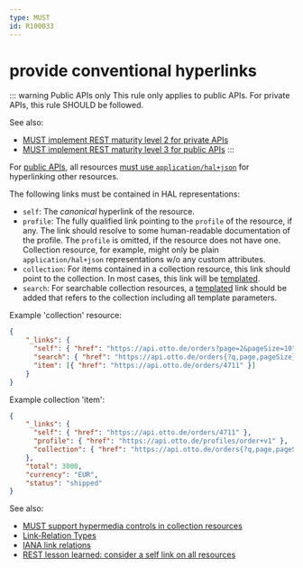 ```yaml
---
type: MUST
id: R100033
---
```


# provide conventional hyperlinks

::: warning Public APIs only
This rule only applies to public APIs. For private APIs, this rule SHOULD be followed.

See also:
* [MUST implement REST maturity level 2 for private APIs](../050_hypermedia/1010_must-implement-rest-maturity-level-2-for-private-apis.md) 
* [MUST implement REST maturity level 3 for public APIs](../050_hypermedia/1020_must-implement-rest-maturity-level-3-for-public-apis.md)
:::

For [public APIs](../../010_core-principles/0030_api-scope.md), all resources 
[must use `application/hal+json`](../050_hypermedia/1020_must-implement-rest-maturity-level-3-for-public-apis.md) for
hyperlinking other resources.

The following links must be contained in HAL representations:
* `self`: The *canonical* hyperlink of the resource. 
* `profile`: The fully qualified link pointing to the `profile` of the resource, if any. The link should resolve to some 
  human-readable documentation of the profile. The `profile` is omitted, if the resource does not have one. Collection 
  resource, for example, might only be plain `application/hal+json` representations w/o any custom attributes.  
* `collection`: For items contained in a collection resource, this link should point to the collection. In most cases, this 
  link will be [templated](https://tools.ietf.org/html/draft-kelly-json-hal-08#section-5.2).
* `search`: For searchable collection resources, a [templated](https://tools.ietf.org/html/draft-kelly-json-hal-08#section-5.2) 
  link should be added that refers to the collection including all template parameters. 
  
Example 'collection' resource:
```json
{
    "_links": {
      "self": { "href": "https://api.otto.de/orders?page=2&pageSize=10" },
      "search": { "href": "https://api.otto.de/orders{?q,page,pageSize}", "templated": true },
      "item": [{ "href": "https://api.otto.de/orders/4711" }]
    }
}
```

Example collection 'item':
```json
{
    "_links": {
      "self": { "href": "https://api.otto.de/orders/4711" },
      "profile": { "href": "https://api.otto.de/profiles/order+v1" },
      "collection": { "href": "https://api.otto.de/orders{?q,page,pageSize}", "templated": true }
    },
    "total": 3000,
    "currency": "EUR",
    "status": "shipped"
}
```

See also:
* [MUST support hypermedia controls in collection resources](../040_resources/4060_must-support-hypermedia-controls.md)
* [Link-Relation Types](./3000_link-relation-types.md)
* [IANA link relations](http://www.iana.org/assignments/link-relations/link-relations.xhtml)
* [REST lesson learned: consider a self link on all resources](https://blog.ploeh.dk/2013/05/03/rest-lesson-learned-consider-a-self-link-on-all-resources/)